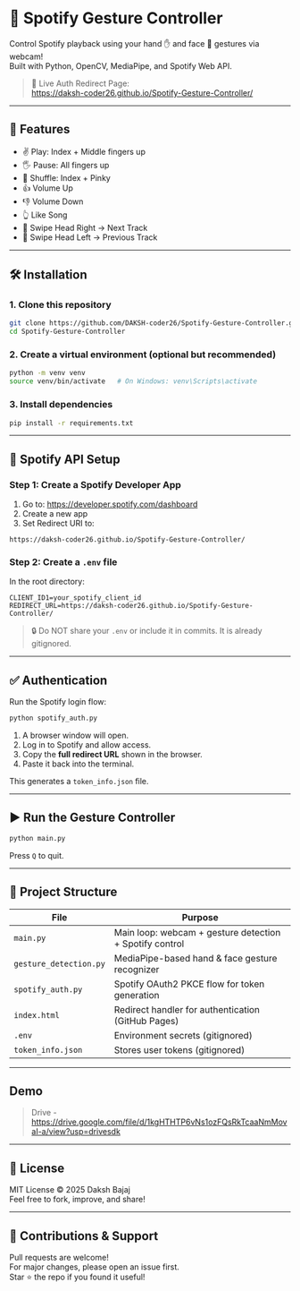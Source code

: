 # 🎵 Spotify Gesture Controller

Control Spotify playback using your hand ✋ and face 👤 gestures via webcam!  
Built with Python, OpenCV, MediaPipe, and Spotify Web API.

> 🔗 Live Auth Redirect Page:  
> https://daksh-coder26.github.io/Spotify-Gesture-Controller/

---

## 🚀 Features

- ✌️ Play: Index + Middle fingers up
- 🖐 Pause: All fingers up
- 🤙 Shuffle: Index + Pinky
- 👍 Volume Up
- 👎 Volume Down
- 👆 Like Song
- 👤 Swipe Head Right → Next Track
- 👤 Swipe Head Left → Previous Track

---

## 🛠️ Installation

### 1. Clone this repository

```bash
git clone https://github.com/DAKSH-coder26/Spotify-Gesture-Controller.git
cd Spotify-Gesture-Controller
```

### 2. Create a virtual environment (optional but recommended)

```bash
python -m venv venv
source venv/bin/activate   # On Windows: venv\Scripts\activate
```

### 3. Install dependencies

```bash
pip install -r requirements.txt
```

---

## 🔐 Spotify API Setup

### Step 1: Create a Spotify Developer App

1. Go to: https://developer.spotify.com/dashboard
2. Create a new app
3. Set Redirect URI to:

```
https://daksh-coder26.github.io/Spotify-Gesture-Controller/
```

### Step 2: Create a `.env` file

In the root directory:

```env
CLIENT_ID1=your_spotify_client_id
REDIRECT_URL=https://daksh-coder26.github.io/Spotify-Gesture-Controller/
```

> 🔒 Do NOT share your `.env` or include it in commits. It is already gitignored.

---

## ✅ Authentication

Run the Spotify login flow:

```bash
python spotify_auth.py
```

1. A browser window will open.
2. Log in to Spotify and allow access.
3. Copy the **full redirect URL** shown in the browser.
4. Paste it back into the terminal.

This generates a `token_info.json` file.

---

## ▶️ Run the Gesture Controller

```bash
python main.py
```

Press `Q` to quit.

---

## 📁 Project Structure

| File | Purpose |
|------|---------|
| `main.py` | Main loop: webcam + gesture detection + Spotify control |
| `gesture_detection.py` | MediaPipe-based hand & face gesture recognizer |
| `spotify_auth.py` | Spotify OAuth2 PKCE flow for token generation |
| `index.html` | Redirect handler for authentication (GitHub Pages) |
| `.env` | Environment secrets (gitignored) |
| `token_info.json` | Stores user tokens (gitignored) |

---

## Demo

> Drive - https://drive.google.com/file/d/1kgHTHTP6vNs1ozFQsRkTcaaNmMovaI-a/view?usp=drivesdk

---

## 📝 License

MIT License © 2025 Daksh Bajaj  
Feel free to fork, improve, and share!

---

## 🙌 Contributions & Support

Pull requests are welcome!  
For major changes, please open an issue first.  
Star ⭐ the repo if you found it useful!
